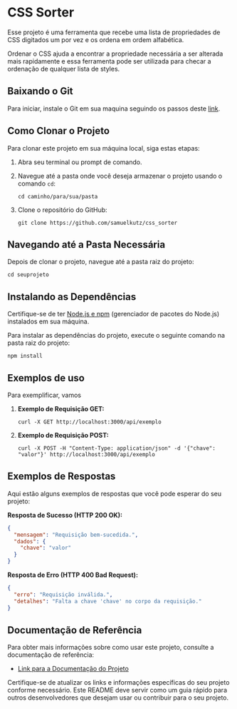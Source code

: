 # CSS Sorter

Esse projeto é uma ferramenta
que recebe uma lista de propriedades de CSS digitados um por vez e os ordena em ordem alfabética.

Ordenar o CSS ajuda a encontrar a propriedade necessária a ser alterada mais rapidamente e essa ferramenta pode ser utilizada para checar a ordenação de qualquer lista de styles. 

## Baixando o Git

Para iniciar, instale o Git em sua maquina seguindo os passos deste [link](https://git-scm.com/book/pt-pt/v2/Começando-Instalar-o-Git).


## Como Clonar o Projeto

Para clonar este projeto em sua máquina local, siga estas etapas:

1. Abra seu terminal ou prompt de comando.

2. Navegue até a pasta onde você deseja armazenar o projeto usando o comando `cd`:

   ```shell
   cd caminho/para/sua/pasta
   ```

3. Clone o repositório do GitHub:

   ```shell
   git clone https://github.com/samuelkutz/css_sorter
   ```

## Navegando até a Pasta Necessária

Depois de clonar o projeto, navegue até a pasta raiz do projeto:

```shell
cd seuprojeto
```

## Instalando as Dependências

Certifique-se de ter [Node.js e npm](https://docs.npmjs.com/downloading-and-installing-node-js-and-npm) (gerenciador de pacotes do Node.js) instalados em sua máquina.

Para instalar as dependências do projeto, execute o seguinte comando na pasta raiz do projeto:

```shell
npm install
```

## Exemplos de uso

Para exemplificar, vamos 

1. **Exemplo de Requisição GET:**

   ```shell
   curl -X GET http://localhost:3000/api/exemplo
   ```

2. **Exemplo de Requisição POST:**

   ```shell
   curl -X POST -H "Content-Type: application/json" -d '{"chave": "valor"}' http://localhost:3000/api/exemplo
   ```

## Exemplos de Respostas

Aqui estão alguns exemplos de respostas que você pode esperar do seu projeto:

**Resposta de Sucesso (HTTP 200 OK):**

```json
{
  "mensagem": "Requisição bem-sucedida.",
  "dados": {
    "chave": "valor"
  }
}
```

**Resposta de Erro (HTTP 400 Bad Request):**

```json
{
  "erro": "Requisição inválida.",
  "detalhes": "Falta a chave 'chave' no corpo da requisição."
}
```

## Documentação de Referência

Para obter mais informações sobre como usar este projeto, consulte a documentação de referência:

- [Link para a Documentação do Projeto](https://exemplo.com/documentacao)

Certifique-se de atualizar os links e informações específicas do seu projeto conforme necessário. Este README deve servir como um guia rápido para outros desenvolvedores que desejam usar ou contribuir para o seu projeto.